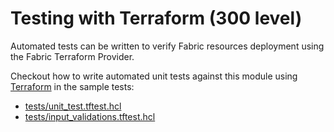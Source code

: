 # Testing with Terraform (300 level)

Automated tests can be written to verify Fabric resources deployment using the Fabric Terraform Provider.

Checkout how to write automated unit tests against this module using [Terraform](https://developer.hashicorp.com/terraform/cli/test) in the sample tests:

- [tests/unit_test.tftest.hcl](./tests/unit_test.tftest.hcl)
- [tests/input_validations.tftest.hcl](./tests/input_validations.tftest.hcl)
